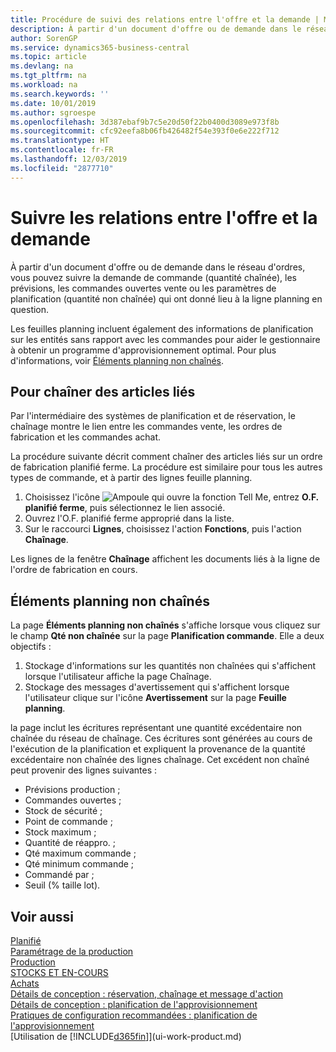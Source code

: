 ```yaml
---
title: Procédure de suivi des relations entre l'offre et la demande | Microsoft Docs
description: À partir d'un document d'offre ou de demande dans le réseau d'ordres, vous pouvez suivre la demande de commande (quantité chaînée), les prévisions, les commandes ouvertes vente ou les paramètres de planification (quantité non chaînée) qui ont donné lieu à la ligne planning en question.
author: SorenGP
ms.service: dynamics365-business-central
ms.topic: article
ms.devlang: na
ms.tgt_pltfrm: na
ms.workload: na
ms.search.keywords: ''
ms.date: 10/01/2019
ms.author: sgroespe
ms.openlocfilehash: 3d387ebaf9b7c5e20d50f22b0400d3089e973f8b
ms.sourcegitcommit: cfc92eefa8b06fb426482f54e393f0e6e222f712
ms.translationtype: HT
ms.contentlocale: fr-FR
ms.lasthandoff: 12/03/2019
ms.locfileid: "2877710"
---
```

# <a name="track-relations-between-demand-and-supply"></a>Suivre les relations entre l'offre et la demande
À partir d'un document d'offre ou de demande dans le réseau d'ordres, vous pouvez suivre la demande de commande (quantité chaînée), les prévisions, les commandes ouvertes vente ou les paramètres de planification (quantité non chaînée) qui ont donné lieu à la ligne planning en question.

Les feuilles planning incluent également des informations de planification sur les entités sans rapport avec les commandes pour aider le gestionnaire à obtenir un programme d'approvisionnement optimal. Pour plus d'informations, voir [Éléments planning non chaînés](production-how-track-demand-supply.md#untracked-planning-elements).

## <a name="to-track-linked-items"></a>Pour chaîner des articles liés
Par l'intermédiaire des systèmes de planification et de réservation, le chaînage montre le lien entre les commandes vente, les ordres de fabrication et les commandes achat.

La procédure suivante décrit comment chaîner des articles liés sur un ordre de fabrication planifié ferme. La procédure est similaire pour tous les autres types de commande, et à partir des lignes feuille planning.

1. Choisissez l'icône ![Ampoule qui ouvre la fonction Tell Me](media/ui-search/search_small.png "Dites-moi ce que vous voulez faire"), entrez **O.F. planifié ferme**, puis sélectionnez le lien associé.
2. Ouvrez l'O.F. planifié ferme approprié dans la liste.
3. Sur le raccourci **Lignes**, choisissez l'action **Fonctions**, puis l'action **Chaînage**.

Les lignes de la fenêtre **Chaînage** affichent les documents liés à la ligne de l'ordre de fabrication en cours.

## <a name="untracked-planning-elements"></a>Éléments planning non chaînés
La page **Éléments planning non chaînés** s'affiche lorsque vous cliquez sur le champ **Qté non chaînée** sur la page **Planification commande**. Elle a deux objectifs :

1. Stockage d'informations sur les quantités non chaînées qui s'affichent lorsque l'utilisateur affiche la page Chaînage.
2. Stockage des messages d'avertissement qui s'affichent lorsque l'utilisateur clique sur l'icône **Avertissement** sur la page **Feuille planning**.

la page inclut les écritures représentant une quantité excédentaire non chaînée du réseau de chaînage. Ces écritures sont générées au cours de l'exécution de la planification et expliquent la provenance de la quantité excédentaire non chaînée des lignes chaînage. Cet excédent non chaîné peut provenir des lignes suivantes :

- Prévisions production ;
- Commandes ouvertes ;
- Stock de sécurité ;
- Point de commande ;
- Stock maximum ;
- Quantité de réappro. ;
- Qté maximum commande ;
- Qté minimum commande ;
- Commandé par ;
- Seuil (% taille lot).

## <a name="see-also"></a>Voir aussi  
[Planifié](production-planning.md)   
[Paramétrage de la production](production-configure-production-processes.md)  
[Production](production-manage-manufacturing.md)    
[STOCKS ET EN-COURS](inventory-manage-inventory.md)  
[Achats](purchasing-manage-purchasing.md)  
[Détails de conception : réservation, chaînage et message d'action](design-details-reservation-order-tracking-and-action-messaging.md)  
[Détails de conception : planification de l'approvisionnement](design-details-supply-planning.md)   
[Pratiques de configuration recommandées : planification de l'approvisionnement](setup-best-practices-supply-planning.md)  
[Utilisation de [!INCLUDE[d365fin](includes/d365fin_md.md)]](ui-work-product.md)
